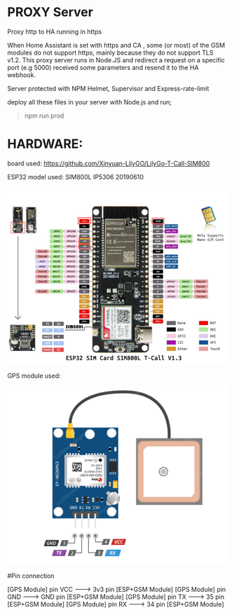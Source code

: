 # PROXY Server
Proxy http to HA running in https 

When Home Assistant is set with https and CA , some (or most) of the GSM modules do not support https, mainly because they do not support TLS v1.2.
This proxy server runs in Node.JS and redirect a request on a specific port (e.g 5000) received some parameters and resend it to the HA webhook.


Server protected with NPM Helmet, Supervisor and Express-rate-limit 

deploy all these files in your server with Node.js and run;

> npm run prod


# HARDWARE:
board used: https://github.com/Xinyuan-LilyGO/LilyGo-T-Call-SIM800

ESP32 model used: SIM800L IP5306 20190610

![ESP+GSM module](/HARDWARE/images/TTGO_T-Call.png)


GPS module used:

![GPS module](/HARDWARE/images/gps.png)



#Pin connection

[GPS Module] pin VCC ---> 3v3 pin [ESP+GSM Module] 
[GPS Module] pin GND ---> GND pin [ESP+GSM Module] 
[GPS Module] pin TX  ---> 35 pin [ESP+GSM Module] 
[GPS Module] pin RX ---> 34 pin [ESP+GSM Module] 


